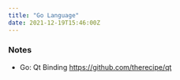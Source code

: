```yaml
---
title: "Go Language"
date: 2021-12-19T15:46:00Z
---
```


### Notes

* Go: Qt Binding https://github.com/therecipe/qt